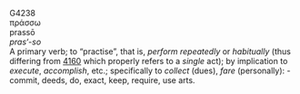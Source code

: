G4238  
πράσσω  
prassō  
*pras‘-so*  
A primary verb; to “practise”, that is, *perform* *repeatedly* or
*habitually* (thus differing from [4160](g4160) which properly refers to
a *single* act); by implication to *execute*, *accomplish*, etc.;
specifically to *collect* (dues), *fare* (personally): - commit, deeds,
do, exact, keep, require, use arts.  
